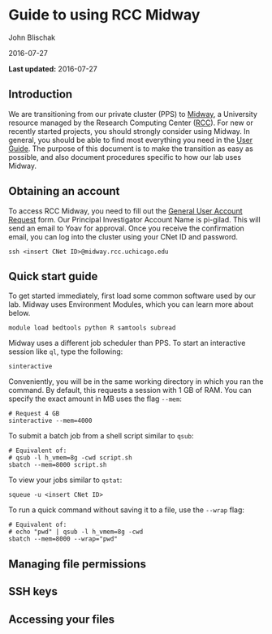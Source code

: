 # Guide to using RCC Midway

John Blischak

2016-07-27

**Last updated:** 2016-07-27

## Introduction

We are transitioning from our private cluster (PPS) to [Midway][], a
University resource managed by the Research Computing Center
([RCC][]). For new or recently started projects, you should strongly
consider using Midway. In general, you should be able to find most
everything you need in the [User Guide][guide]. The purpose of this
document is to make the transition as easy as possible, and also
document procedures specific to how our lab uses Midway.

[midway]: https://rcc.uchicago.edu/resources/high-performance-computing
[rcc]: https://rcc.uchicago.edu/
[guide]: https://rcc.uchicago.edu/docs/

## Obtaining an account

To access RCC Midway, you need to fill out the [General User Account
Request][request] form. Our Principal Investigator Account Name is
pi-gilad. This will send an email to Yoav for approval. Once you
receive the confirmation email, you can log into the cluster using
your CNet ID and password.

```
ssh <insert CNet ID>@midway.rcc.uchicago.edu
```

[request]: https://rcc.uchicago.edu/getting-started/general-user-account-request

## Quick start guide

To get started immediately, first load some common software used by
our lab. Midway uses Environment Modules, which you can learn more
about below.

```
module load bedtools python R samtools subread
```

Midway uses a different job scheduler than PPS.  To start an
interactive session like `ql`, type the following:

```
sinteractive
```

Conveniently, you will be in the same working directory in which you
ran the command. By default, this requests a session with 1 GB of
RAM. You can specify the exact amount in MB uses the flag `--mem`:

```
# Request 4 GB
sinteractive --mem=4000
```

To submit a batch job from a shell script similar to `qsub`:

```
# Equivalent of:
# qsub -l h_vmem=8g -cwd script.sh
sbatch --mem=8000 script.sh
```

To view your jobs similar to `qstat`:

```
squeue -u <insert CNet ID>
```

To run a quick command without saving it to a file, use the `--wrap`
flag:

```
# Equivalent of:
# echo "pwd" | qsub -l h_vmem=8g -cwd
sbatch --mem=8000 --wrap="pwd"
```

## Managing file permissions

## SSH keys

## Accessing your files

